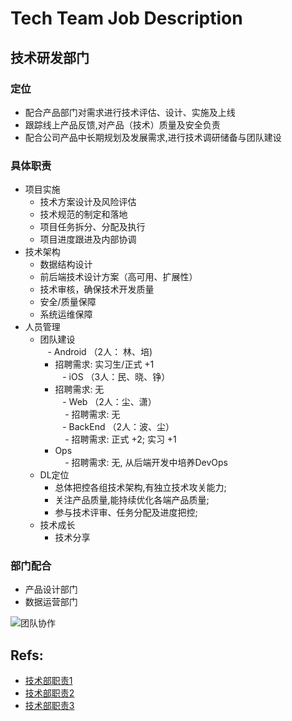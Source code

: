 # Tech Team Job Description

## 技术研发部门

### 定位
- 配合产品部门对需求进行技术评估、设计、实施及上线
- 跟踪线上产品反馈,对产品（技术）质量及安全负责
- 配合公司产品中长期规划及发展需求,进行技术调研储备与团队建设

### 具体职责
- 项目实施
  - 技术方案设计及风险评估
  - 技术规范的制定和落地
  - 项目任务拆分、分配及执行
  - 项目进度跟进及内部协调
- 技术架构
  - 数据结构设计
  - 前后端技术设计方案（高可用、扩展性）
  - 技术审核，确保技术开发质量
  - 安全/质量保障
  - 系统运维保障
- 人员管理
  - 团队建设  
    - Android （2人： 林、培)  
      - 招聘需求: 实习生/正式 +1  
    - iOS （3人：民、晓、铮）  
      - 招聘需求: 无  
    - Web （2人：尘、潇）  
      - 招聘需求: 无  
    - BackEnd （2人：波、尘）  
      - 招聘需求: 正式 +2; 实习 +1  
    - Ops  
      - 招聘需求: 无, 从后端开发中培养DevOps  
  - DL定位
    - 总体把控各组技术架构,有独立技术攻关能力;
    - 关注产品质量,能持续优化各端产品质量;
    - 参与技术评审、任务分配及进度把控;
  - 技术成长    
    - 技术分享

### 部门配合
- 产品设计部门
- 数据运营部门

![团队协作](http://7j1ztl.com1.z0.glb.clouddn.com/TechWorkFlow20161211.png)


## Refs:
- [技术部职责1](http://wenku.baidu.com/view/8c28c329b4daa58da0114a14.html)
- [技术部职责2](http://wenku.baidu.com/view/66f0e4283169a4517723a3b6.html)
- [技术部职责3](http://www.wenkuxiazai.com/doc/b6c801d4e53a580217fcfe2e-2.html)
